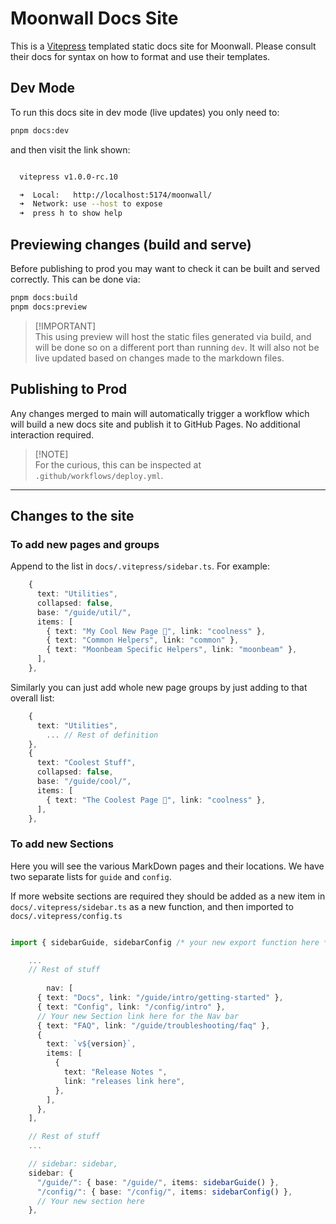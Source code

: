 # Moonwall Docs Site

This is a [Vitepress](https://vitepress.dev/guide/what-is-vitepress) templated static docs site for Moonwall. 
Please consult their docs for syntax on how to format and use their templates.

## Dev Mode

To run this docs site in dev mode (live updates) you only need to:

```sh
pnpm docs:dev
```

and then visit the link shown:

```sh

  vitepress v1.0.0-rc.10

  ➜  Local:   http://localhost:5174/moonwall/
  ➜  Network: use --host to expose
  ➜  press h to show help
```

## Previewing changes (build and serve)

Before publishing to prod you may want to check it can be built and served correctly. This can be done via:

```sh
pnpm docs:build
pnpm docs:preview
```

> [!IMPORTANT]\
> This using preview will host the static files generated via build, and will be done so on a different port than running `dev`.
> It will also not be live updated based on changes made to the markdown files.

## Publishing to Prod

Any changes merged to main will automatically trigger a workflow which will build a new docs site and publish it to GitHub Pages. No additional interaction required.

> [!NOTE]\
> For the curious, this can be inspected at `.github/workflows/deploy.yml`.

---

## Changes to the site

### To add new pages and groups

Append to the list in `docs/.vitepress/sidebar.ts`. For example:

```typescript
    {
      text: "Utilities",
      collapsed: false,
      base: "/guide/util/",
      items: [
        { text: "My Cool New Page 💫", link: "coolness" },
        { text: "Common Helpers", link: "common" },
        { text: "Moonbeam Specific Helpers", link: "moonbeam" },
      ],
    },
```

Similarly you can just add whole new page groups by just adding to that overall list:

```typescript
    {
      text: "Utilities",
        ... // Rest of definition
    },
    {
      text: "Coolest Stuff",
      collapsed: false,
      base: "/guide/cool/",
      items: [
        { text: "The Coolest Page 🥶", link: "coolness" },
      ],
    },
```

### To add new Sections

Here you will see the various MarkDown pages and their locations. We have two separate lists for `guide` and `config`.

If more website sections are required they should be added as a new item in `docs/.vitepress/sidebar.ts` as a new function, and then imported to `docs/.vitepress/config.ts`

```typescript

import { sidebarGuide, sidebarConfig /* your new export function here */} from "./sidebar";

    ...
    // Rest of stuff
    
        nav: [
      { text: "Docs", link: "/guide/intro/getting-started" },
      { text: "Config", link: "/config/intro" },
      // Your new Section link here for the Nav bar
      { text: "FAQ", link: "/guide/troubleshooting/faq" },
      {
        text: `v${version}`,
        items: [
          {
            text: "Release Notes ",
            link: "releases link here",
          },
        ],
      },
    ],

    // Rest of stuff
    ...

    // sidebar: sidebar,
    sidebar: {
      "/guide/": { base: "/guide/", items: sidebarGuide() },
      "/config/": { base: "/config/", items: sidebarConfig() },
      // Your new section here
    },
```
